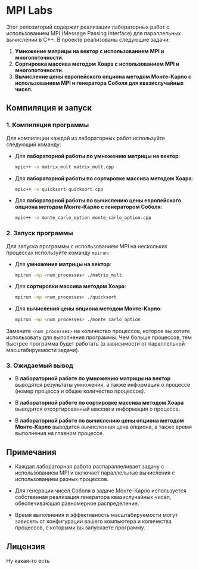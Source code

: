 # MPI Labs

Этот репозиторий содержит реализации лабораторных работ с использованием MPI (Message Passing Interface) для параллельных вычислений в C++. В проекте реализованы следующие задачи:

1. **Умножение матрицы на вектор с использованием MPI и многопоточности.**
2. **Сортировка массива методом Хоара с использованием MPI и многопоточности.**
3. **Вычисление цены европейского опциона методом Монте-Карло с использованием MPI и генератора Соболя для квазислучайных чисел.**

## Компиляция и запуск

### 1. Компиляция программы

Для компиляции каждой из лабораторных работ используйте следующий команду:

- Для **лабораторной работы по умножению матрицы на вектор**:
    ```bash
    mpic++ -o matrix_mult matrix_mult.cpp
    ```

- Для **лабораторной работы по сортировке массива методом Хоара**:
    ```bash
    mpic++ -o quicksort quicksort.cpp
    ```

- Для **лабораторной работы по вычислению цены европейского опциона методом Монте-Карло с генератором Соболя**:
    ```bash
    mpic++ -o monte_carlo_option monte_carlo_option.cpp
    ```

### 2. Запуск программы

Для запуска программы с использованием MPI на нескольких процессах используйте команду `mpirun`:

- Для **умножения матрицы на вектор**:
    ```bash
    mpirun -np <num_processes> ./matrix_mult
    ```

- Для **сортировки массива методом Хоара**:
    ```bash
    mpirun -np <num_processes> ./quicksort
    ```

- Для **вычисления цены опциона методом Монте-Карло**:
    ```bash
    mpirun -np <num_processes> ./monte_carlo_option
    ```

Замените `<num_processes>` на количество процессов, которое вы хотите использовать для выполнения программы. Чем больше процессов, тем быстрее программа будет работать (в зависимости от параллельной масштабируемости задачи).

### 3. Ожидаемый вывод

- В **лабораторной работе по умножению матрицы на вектор** выводятся результаты умножения, а также информация о процессе (номер процесса и общее количество процессов).
  
- В **лабораторной работе по сортировке массива методом Хоара** выводится отсортированный массив и информация о процессе.

- В **лабораторной работе по вычислению цены опциона методом Монте-Карло** выводится вычисленная цена опциона, а также время выполнения на главном процессе.

## Примечания

- Каждая лабораторная работа распараллеливает задачу с использованием MPI и включает параллельные вычисления с использованием разных процессов.
  
- Для генерации чисел Соболя в задаче Монте-Карло используется собственная реализация генератора квазислучайных чисел, обеспечивающая равномерное распределение.

- Время выполнения и эффективность масштабируемости могут зависеть от конфигурации вашего компьютера и количества процессов, с которыми вы запускаете программу.

## Лицензия

Ну какая-то есть

